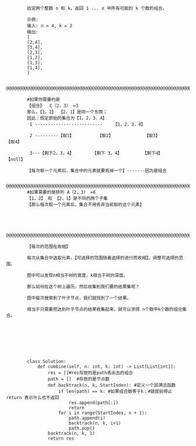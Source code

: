             给定两个整数 n 和 k，返回 1 ... n 中所有可能的 k 个数的组合。

            示例:
            输入: n = 4, k = 2
            输出:
            [
            [2,4],
            [3,4],
            [2,3],
            [1,2],
            [1,3],
            [1,4],
            ]
            
            @@@@@@@@@@@@@@@@@@@@@@@@@@@@@@@@@@@@@@@@@@@@@@@@@@@@@@@@@@@@@@@@@@@@@@@@@@@@@@@@@@@@@@@@@@@@@@@@@@@@@@@@@@@@@@@@@@@@@@@@@@@@@@@@@@@@@
            
            #如果你需要的是
            【组合】  C（2，3） =3
            那么，【1，2】 【2，1】是同一个东西；
            因此：假定原始的集合为【1，2，3，4】
             1 --------------------------    【1，2，3，4】

             2 ---------【取1】         【取2】            【取3】          【取4】

             3---【剩下2，3，4】       【剩下 3，4】        【剩下4】         【null】
            
            【每次取一个元素后，集合中的元素就要丢掉一个】-------因为是组合
            
            @@@@@@@@@@@@@@@@@@@@@@@@@@@@@@@@@@@@@@@@@@@@@@@@@@@@@@@@@@@@@@@@@@@@@@@@@@@@@@@@@@@@@@@@@@@@@@@@@@@@@@@@@@@@@@@@@@@@@@@@@@@@@@@@@@@@@
            #如果需要的是排列 A（2，3） =6
            【1，2】 和 【2，1】是不同的两个子集
            【那么每次取一个元素后，集合不用丢弃当前取的这个元素】
            
            
            
            
            @@@@@@@@@@@@@@@@@@@@@@@@@@@@@@@@@@@@@@@@@@@@@@@@@@@@@@@@@@@@@@@@@@@@@@@@@@@@@@@@@@@@@@@@@@@@@@@@@@@@@@@@@@@@@@@@@@@@@@@@@@@@@@@@@@@@@
            
            【每次的范围在收缩】
            
            每次从集合中选取元素，【可选择的范围随着选择的进行而收缩】，调整可选择的范围。

            图中可以发现n相当于树的宽度，k相当于树的深度。
            
            那么如何在这个树上遍历，然后收集到我们要的结果集呢？

            图中每次搜索到了叶子节点，我们就找到了一个结果。

            相当于只需要把达到叶子节点的结果收集起来，就可以求得 n个数中k个数的组合集合。


            
            
            
            
            
            
            class Solution:
                def combine(self, n: int, k: int) -> List[List[int]]:
                    res = []#res存放的是path丢出去的组合
                    path = []  #存放的是节点数
                    def backtrack(n, k, StartIndex): #定义一个回溯法函数
                        if len(path) == k: #如果组合数等于k；#就提前停止 return 表示什么也不返回
                            res.append(path[:])
                            return
                        for i in range(StartIndex, n + 1):
                            path.append(i)
                            backtrack(n, k, i+1)
                            path.pop()
                    backtrack(n, k, 1)
                    return res
            
            
            
